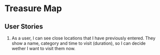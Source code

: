 # Treasure Map

## User Stories

1. As a user, I can see close locations that I have previously entered. They show a name, category and time to visit (duration), so I can decide wether I want to visit them now.
